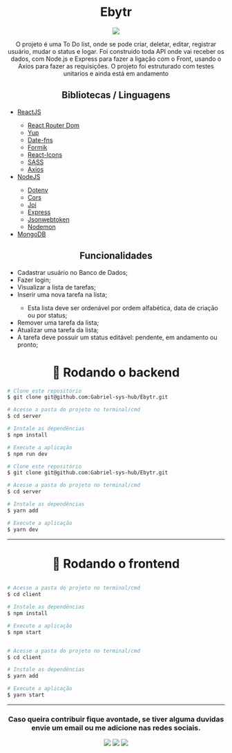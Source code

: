 <h1 align='center'>Ebytr</h1>
<div align='center'>
<img align='center' src='https://user-images.githubusercontent.com/77814658/140163816-ba4ab280-9ff3-4248-acd4-e5c6fc58e0e7.gif'>
<p>O projeto é uma To Do list, onde se pode criar, deletar, editar, registrar usuário, mudar o status e logar. Foi construido toda API onde vai receber os dados, com Node.js e Express para fazer a ligação com o Front, usando o Axios para fazer as requisições. O projeto foi estruturado com testes unitarios e ainda está em andamento</p>
</div>

<h2 align='center'>Bibliotecas / Linguagens</h2>

<ul>
  <li><a href="https://pt-br.reactjs.org/">ReactJS</a></li>
    <ul>
      <li><a href="https://reactrouter.com/web/guides/quick-start">React Router Dom</a></li>
      <li><a href="https://www.npmjs.com/package/yup">Yup</a></li>
      <li><a href="https://date-fns.org/">Date-fns</a></li>
      <li><a href="https://formik.org/docs/overview">Formik</a></li>
      <li><a href="https://react-icons.github.io/react-icons/">React-Icons</a></li>
      <li><a href="https://sass-lang.com/">SASS</a></li>
      <li><a href="https://axios-http.com/docs/intro">Axios</a></li>
    </ul>
  <li><a href="https://nodejs.org/en/">NodeJS</a></li>
    <ul>
      <li><a href="https://www.npmjs.com/package/dotenv">Dotenv</a></li>
      <li><a href="https://www.npmjs.com/package/cors">Cors</a></li>
      <li><a href="https://www.npmjs.com/package/joi">Joi</a></li>
      <li><a href="https://expressjs.com/pt-br/">Express</a></li>
      <li><a href="https://www.npmjs.com/package/jsonwebtoken">Jsonwebtoken</a></li>
      <li><a href="https://www.npmjs.com/package/nodemon">Nodemon</a></li>
    </ul>
  <li><a href="https://www.mongodb.com/pt-br/cloud/atlas/register">MongoDB</a></li>
</ul>

<h2 align='center'>Funcionalidades</h1>
<ul>
  <li>Cadastrar usuário no Banco de Dados;</li>
  <li>Fazer login;</li>
  <li>Visualizar a lista de tarefas;</li>
  <li>Inserir uma nova tarefa na lista;</li>
    <ul>
      <li>Esta lista deve ser ordenável por ordem alfabética, data de criação ou por status;</li>
    </ul>
  <li>Remover uma tarefa da lista;</li>
  <li>Atualizar uma tarefa da lista;</li>
  <li>A tarefa deve possuir um status editável: pendente, em andamento ou pronto;</li>
</ul>


<h1 align="center">🎲 Rodando o backend</h1>

```bash
# Clone este repositório
$ git clone git@github.com:Gabriel-sys-hub/Ebytr.git

# Acesse a pasta do projeto no terminal/cmd
$ cd server

# Instale as dependências
$ npm install

# Execute a aplicação
$ npm run dev

```


```bash
# Clone este repositório
$ git clone git@github.com:Gabriel-sys-hub/Ebytr.git

# Acesse a pasta do projeto no terminal/cmd
$ cd server

# Instale as dependências
$ yarn add

# Execute a aplicação
$ yarn dev

```
---

<h1 align="center">🎲 Rodando o frontend</h1>

```bash

# Acesse a pasta do projeto no terminal/cmd
$ cd client

# Instale as dependências
$ npm install

# Execute a aplicação
$ npm start

```


```bash

# Acesse a pasta do projeto no terminal/cmd
$ cd client

# Instale as dependências
$ yarn add

# Execute a aplicação
$ yarn start

```
---

<h3 align="center">Caso queira contribuir fique avontade, se tiver alguma duvidas envie um email ou me adicione nas redes sociais.</h3>

<div align="center">
    <a href="https://www.linkedin.com/in/gabrielpfernandes/" target="_blank"><img src="https://img.shields.io/badge/-LinkedIn-%230077B5?style=for-the-badge&logo=linkedin&logoColor=white" target="_blank"></a> 
  <a href="https://wa.me/5577998368927" target="_blank"><img src="https://img.shields.io/badge/WhatsApp-25d366?style=for-the-badge&logo=whatsapp&logoColor=white" target="_blank"></a> 
  <a href = "mailto:gabrielfernandessilva.ba@gmail.com"><img src="https://img.shields.io/badge/-Gmail-ea4335?style=for-the-badge&logo=gmail&logoColor=white" target="_blank"></a>
</div>
